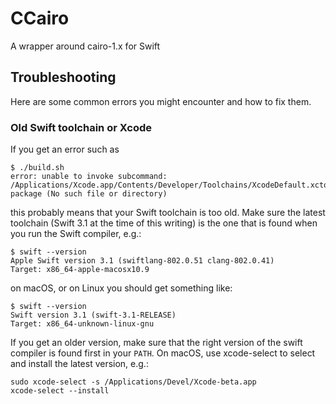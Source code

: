 # CCairo
A wrapper around cairo-1.x for Swift

## Troubleshooting
Here are some common errors you might encounter and how to fix them.

### Old Swift toolchain or Xcode
If you get an error such as

	$ ./build.sh
	error: unable to invoke subcommand: /Applications/Xcode.app/Contents/Developer/Toolchains/XcodeDefault.xctoolchain/usr/bin/swift-package (No such file or directory)

this probably means that your Swift toolchain is too old.  Make sure the latest toolchain (Swift 3.1 at the time of this writing) is the one that is found when you run the Swift compiler, e.g.:

	$ swift --version
	Apple Swift version 3.1 (swiftlang-802.0.51 clang-802.0.41)
	Target: x86_64-apple-macosx10.9

on macOS, or on Linux you should get something like:

	$ swift --version
	Swift version 3.1 (swift-3.1-RELEASE)
	Target: x86_64-unknown-linux-gnu

  If you get an older version, make sure that the right version of the swift compiler is found first in your `PATH`.  On macOS, use xcode-select to select and install the latest version, e.g.:

	sudo xcode-select -s /Applications/Devel/Xcode-beta.app
	xcode-select --install
